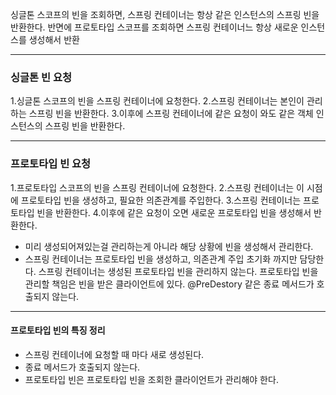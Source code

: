 싱글톤 스코프의 빈을 조회하면, 스프링 컨테이너는 항상 같은 인스턴스의 스프링 빈을 반환한다. 반면에 프로토타입 스코프를 조회하면 스프링 컨테이너느 항상 새로운 인스턴스를 생성해서 반환

---

### 싱글톤 빈 요청 

1.싱글톤 스코프의 빈을 스프링 컨테이너에 요청한다.
2.스프링 컨테이너는 본인이 관리하는 스프링 빈을 반환한다.
3.이후에 스프링 컨테이너에 같은 요청이 와도 같은 객체 인스턴스의 스프링 빈을 반환한다.

---

### 프로토타입 빈 요청

1.프로토타입 스코프의 빈을 스프링 컨테이너에 요청한다.
2.스프링 컨테이너는 이 시점에 프로토타입 빈을 생성하고, 필요한 의존관계를 주입한다.
3.스프링 컨테이너는 프로토타입 빈을 반환한다.
4.이후에 같은 요청이 오면 새로운 프로토타입 빈을 생성해서 반환한다.

- 미리 생성되어져있는걸 관리하는게 아니라 해당 상황에 빈을 생성해서 관리한다.
- 스프링 컨테이너는 프로토타입 빈을 생성하고, 의존관계 주입 초기화 까지만 담당한다. 스프링 컨테이너는 생성된 프로토타입 빈을 관리하지 않는다. 프로토타입 빈을 관리할 책임은 빈을 받은 클라이언트에 있다. @PreDestory 같은 종료 메서드가 호출되지 않는다.

---

#### 프로토타입 빈의 특징 정리
- 스프링 컨테이너에 요청할 때 마다 새로 생성된다.
- 종료 메서드가 호출되지 않는다.
- 프로토타입 빈은 프로토타입 빈을 조회한 클라이언트가 관리해야 한다. 